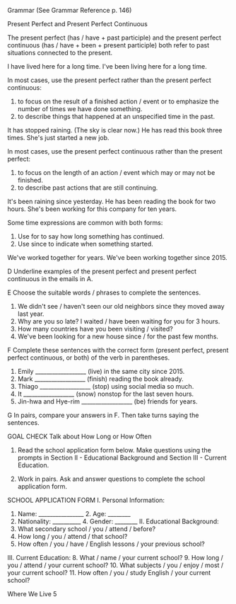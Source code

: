 Grammar (See Grammar Reference p. 146)

Present Perfect and Present Perfect Continuous

The present perfect (has / have + past participle) and the present perfect continuous (has / have + been + present participle) both refer to past situations connected to the present.

I have lived here for a long time.
I've been living here for a long time.

In most cases, use the present perfect rather than the present perfect continuous:
1. to focus on the result of a finished action / event or to emphasize the number of times we have done something.
2. to describe things that happened at an unspecified time in the past.

It has stopped raining. (The sky is clear now.)
He has read this book three times.
She's just started a new job.

In most cases, use the present perfect continuous rather than the present perfect:
1. to focus on the length of an action / event which may or may not be finished.
2. to describe past actions that are still continuing.

It's been raining since yesterday.
He has been reading the book for two hours.
She's been working for this company for ten years.

Some time expressions are common with both forms:
1. Use for to say how long something has continued.
2. Use since to indicate when something started.

We've worked together for years.
We've been working together since 2015.

D Underline examples of the present perfect and present perfect continuous in the emails in A.

E Choose the suitable words / phrases to complete the sentences.
1. We didn't see / haven't seen our old neighbors since they moved away last year.
2. Why are you so late? I waited / have been waiting for you for 3 hours.
3. How many countries have you been visiting / visited?
4. We've been looking for a new house since / for the past few months.

F Complete these sentences with the correct form (present perfect, present perfect continuous, or both) of the verb in parentheses.
1. Emily __________________ (live) in the same city since 2015.
2. Mark __________________ (finish) reading the book already.
3. Thiago __________________ (stop) using social media so much.
4. It __________________ (snow) nonstop for the last seven hours.
5. Jin-hwa and Hye-rim __________________ (be) friends for years.

G In pairs, compare your answers in F. Then take turns saying the sentences.

GOAL CHECK Talk about How Long or How Often

1. Read the school application form below. Make questions using the prompts in Section II - Educational Background and Section III - Current Education.

2. Work in pairs. Ask and answer questions to complete the school application form.

SCHOOL APPLICATION FORM
I. Personal Information:
1. Name: ________________ 2. Age: ________
3. Nationality: __________ 4. Gender: ________
II. Educational Background:
5. What secondary school / you / attend / before?
6. How long / you / attend / that school?
7. How often / you / have / English lessons / your previous school?

III. Current Education:
8. What / name / your current school?
9. How long / you / attend / your current school?
10. What subjects / you / enjoy / most / your current school?
11. How often / you / study English / your current school?

Where We Live 5